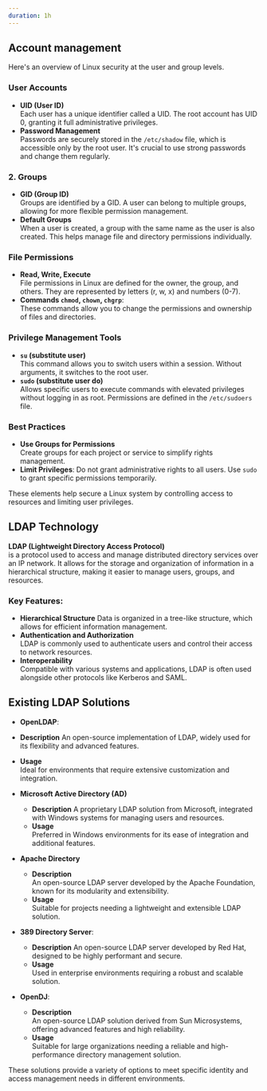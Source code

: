 ```yaml
---
duration: 1h
---
```


## Account management

Here's an overview of Linux security at the user and group levels.

### **User Accounts**

- **UID (User ID)**  
 Each user has a unique identifier called a UID. The root account has UID 0, granting it full administrative privileges.
- **Password Management**  
  Passwords are securely stored in the `/etc/shadow` file, which is accessible only by the root user. It's crucial to use strong passwords and change them regularly.

### 2. **Groups**

- **GID (Group ID)**  
  Groups are identified by a GID. A user can belong to multiple groups, allowing for more flexible permission management.
- **Default Groups**  
  When a user is created, a group with the same name as the user is also created. This helps manage file and directory permissions individually.

### **File Permissions**

- **Read, Write, Execute**  
  File permissions in Linux are defined for the owner, the group, and others. They are represented by letters (r, w, x) and numbers (0-7).
- **Commands `chmod`, `chown`, `chgrp`**:   
  These commands allow you to change the permissions and ownership of files and directories.

### **Privilege Management Tools**

- **`su` (substitute user)**  
  This command allows you to switch users within a session. Without arguments, it switches to the root user.
- **`sudo` (substitute user do)**   
  Allows specific users to execute commands with elevated privileges without logging in as root. Permissions are defined in the `/etc/sudoers` file.

### **Best Practices**

- **Use Groups for Permissions**  
  Create groups for each project or service to simplify rights management.
- **Limit Privileges**: Do not grant administrative rights to all users. Use `sudo` to grant specific permissions temporarily.

These elements help secure a Linux system by controlling access to resources and limiting user privileges.

## LDAP Technology

**LDAP (Lightweight Directory Access Protocol)**  
  is a protocol used to access and manage distributed directory services over an IP network. It allows for the storage and organization of information in a hierarchical structure, making it easier to manage users, groups, and resources.

### Key Features:

- **Hierarchical Structure** 
   Data is organized in a tree-like structure, which allows for efficient information management.
- **Authentication and Authorization**  
  LDAP is commonly used to authenticate users and control their access to network resources.
- **Interoperability**  
  Compatible with various systems and applications, LDAP is often used alongside other protocols like Kerberos and SAML.

## Existing LDAP Solutions

- **OpenLDAP**:
- **Description**
   An open-source implementation of LDAP, widely used for its flexibility and advanced features.
- **Usage**  
  Ideal for environments that require extensive customization and integration.

- **Microsoft Active Directory (AD)**
   - **Description**
     A proprietary LDAP solution from Microsoft, integrated with 
   Windows systems for managing users and resources.
   - **Usage**  
     Preferred in Windows environments for its ease of integration and additional features.

- **Apache Directory**
   - **Description**  
     An open-source LDAP server developed by the Apache Foundation, known for its modularity and extensibility.
   - **Usage**  
     Suitable for projects needing a lightweight and extensible LDAP solution.

- **389 Directory Server**:
   - **Description** 
     An open-source LDAP server developed by Red Hat, designed to be highly performant and secure.
   - **Usage**  
    Used in enterprise environments requiring a robust and scalable solution.

- **OpenDJ**:
   - **Description**  
     An open-source LDAP solution derived from Sun Microsystems, offering advanced features and high reliability.
   - **Usage**  
    Suitable for large organizations needing a reliable and high-performance directory management solution.

These solutions provide a variety of options to meet specific identity and access management needs in different environments.